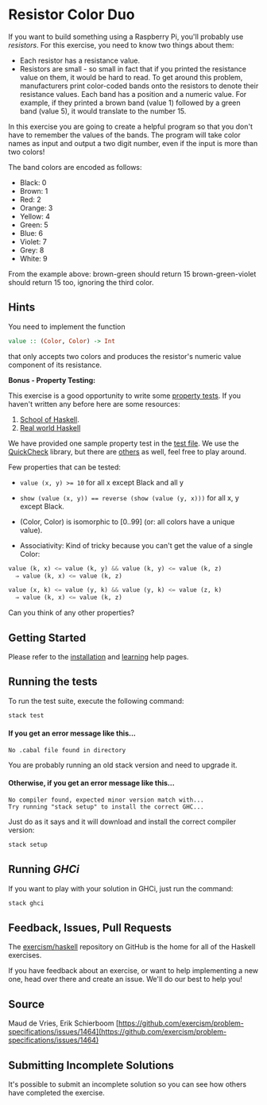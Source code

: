 # Resistor Color Duo

If you want to build something using a Raspberry Pi, you'll probably use _resistors_. For this exercise, you need to know two things about them:

* Each resistor has a resistance value.
* Resistors are small - so small in fact that if you printed the resistance value on them, it would be hard to read.
To get around this problem, manufacturers print color-coded bands onto the resistors to denote their resistance values. Each band has a position and a numeric value. For example, if they printed a brown band (value 1) followed by a green band (value 5), it would translate to the number 15.

In this exercise you are going to create a helpful program so that you don't have to remember the values of the bands. The program will take color names as input and output a two digit number, even if the input is more than two colors!


The band colors are encoded as follows:

- Black: 0
- Brown: 1
- Red: 2
- Orange: 3
- Yellow: 4
- Green: 5
- Blue: 6
- Violet: 7
- Grey: 8
- White: 9

From the example above:
brown-green should return 15
brown-green-violet should return 15 too, ignoring the third color.


## Hints

You need to implement the function

```haskell
value :: (Color, Color) -> Int
```

that only accepts two colors and produces the resistor's numeric value
component of its resistance.

**Bonus - Property Testing:**

This exercise is a good opportunity to write some [property tests](https://en.wikipedia.org/wiki/Property_testing). If you haven't written any before here are some resources:

1. [School of Haskell](https://www.schoolofhaskell.com/user/pbv/an-introduction-to-quickcheck-testing).
2. [Real world Haskell](http://book.realworldhaskell.org/read/testing-and-quality-assurance.html)

We have provided one sample property test in the [test file](test/Tests.hs). We use the [QuickCheck](https://hackage.haskell.org/package/QuickCheck) library, but there are [others](http://hackage.haskell.org/package/hedgehog) as well, feel free to play around.

Few properties that can be tested:

* `value (x, y) >= 10` for all x except Black and all y

* `show (value (x, y)) == reverse (show (value (y, x)))` for all x, y except Black.

* (Color, Color) is isomorphic to [0..99] (or: all colors have a unique value).

* Associativity: Kind of tricky because you can't get the value of a single Color:

```haskell
value (k, x) <= value (k, y) && value (k, y) <= value (k, z)
  ⇒ value (k, x) <= value (k, z)

value (x, k) <= value (y, k) && value (y, k) <= value (z, k)
  ⇒ value (k, x) <= value (k, z)
```

Can you think of any other properties?



## Getting Started

Please refer to the [installation](https://exercism.io/tracks/haskell/installation)
and [learning](https://exercism.io/tracks/haskell/learning) help pages.

## Running the tests

To run the test suite, execute the following command:

```bash
stack test
```

#### If you get an error message like this...

```
No .cabal file found in directory
```

You are probably running an old stack version and need
to upgrade it.

#### Otherwise, if you get an error message like this...

```
No compiler found, expected minor version match with...
Try running "stack setup" to install the correct GHC...
```

Just do as it says and it will download and install
the correct compiler version:

```bash
stack setup
```

## Running *GHCi*

If you want to play with your solution in GHCi, just run the command:

```bash
stack ghci
```

## Feedback, Issues, Pull Requests

The [exercism/haskell](https://github.com/exercism/haskell) repository on
GitHub is the home for all of the Haskell exercises.

If you have feedback about an exercise, or want to help implementing a new
one, head over there and create an issue.  We'll do our best to help you!

## Source

Maud de Vries, Erik Schierboom [https://github.com/exercism/problem-specifications/issues/1464](https://github.com/exercism/problem-specifications/issues/1464)

## Submitting Incomplete Solutions
It's possible to submit an incomplete solution so you can see how others have completed the exercise.
